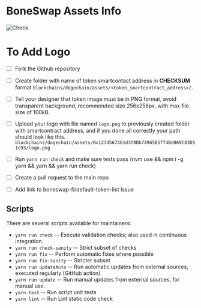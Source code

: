 # BoneSwap Assets Info

![Check](https://github.com/trustwallet/assets/workflows/Check/badge.svg)

# To Add Logo
- [ ] Fork the Github repository

- [ ] Create folder with name of token smartcontact address in **CHECKSUM** format `blockchains/dogechain/assets/<token_smartcontract_address>/`.

- [ ] Tell your designer that token image must be in PNG format, avoid transparent background, recommended size 256x256px, with max file size of 100kB.

- [ ] Upload your logo with file named `logo.png` to previously created folder with smartcontract address, and if you done all correctly your path should look like this. `blockchains/dogechain/assets/0x1234567461d3f8Db7496581774Bd869C83D51c93/logo.png`

- [ ] Run `yarn run check` and make sure tests pass (nvm use && npm i -g yarn && yarn && yarn run check)

- [ ] Create a pull request to the main repo

- [ ] Add link to boneswap-fi/default-token-list Issue


## Scripts

There are several scripts available for maintainers:

- `yarn run check` -- Execute validation checks; also used in continuous integration.
- `yarn run check-sanity` -- Strict subset of checks
- `yarn run fix` -- Perform automatic fixes where possible
- `yarn run fix-sanity` -- Stricter subset
- `yarn run updateAuto` -- Run automatic updates from external sources, executed regularly (GitHub action)
- `yarn run update` -- Run manual updates from external sources, for manual use.
- `yarn test` -- Run script unit tests
- `yarn lint` -- Run Lint static code check
